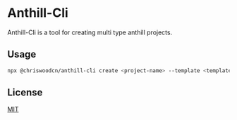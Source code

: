 # Anthill-Cli

Anthill-Cli is a tool for creating multi type anthill projects.

## Usage

```bash
npx @chriswoodcn/anthill-cli create <project-name> --template <template-name>
```

## License

[MIT](LICENSE)
